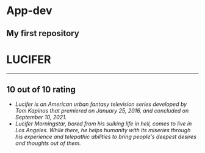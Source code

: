 # App-dev
My first repository
---
# LUCIFER
---
**10 out of 10 rating**
---
- *Lucifer is an American urban fantasy television series developed by Tom Kapinos that premiered on January 25, 2016, and concluded on September 10, 2021.*
- *Lucifer Morningstar, bored from his sulking life in hell, comes to live in Los Angeles. While there, he helps humanity with its miseries through his experience and telepathic abilities to bring people's deepest desires and thoughts out of them.*

